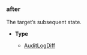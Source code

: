 ### after [](https://discordpy.readthedocs.io/en/v1.7.3/api.html#discord.AuditLogEntry.after)

The target’s subsequent state.

- **Type**

	- [AuditLogDiff](discord/Audit%20Log%20Data/AuditLogDiff/AuditLogDiff)


